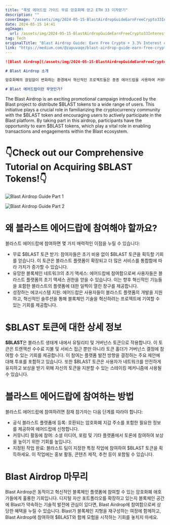 ```yaml
---
title: "폭발 에어드랍 가이드 무료 암호화폐 얻고 ETH 33 이자받기"
description: ""
coverImage: "/assets/img/2024-05-15-BlastAirdropGuideEarnFreeCrypto33InterestonETH_0.png"
date: 2024-05-15 14:41
ogImage: 
  url: /assets/img/2024-05-15-BlastAirdropGuideEarnFreeCrypto33InterestonETH_0.png
tag: Tech
originalTitle: "Blast Airdrop Guide: Earn Free Crypto + 3.3% Interest on ETH"
link: "https://medium.com/@zapuvaqe/blast-airdrop-guide-earn-free-crypto-3-3-interest-on-eth-047d8b980abf"
---
```



```markdown
![Blast Airdrop](/assets/img/2024-05-15-BlastAirdropGuideEarnFreeCrypto33InterestonETH_0.png)

# Blast Airdrop 소개

암호화폐의 끊임없이 변화하는 환경에서 혁신적인 프로젝트들은 종종 에어드랍을 사용하여 커뮤니티를 형성하고 토큰 순환을 증가시키며 잠재적 사용자들과 소통하는 전략을 펼칩니다. Blast 에어드랍은 $BLAST 토큰의 배포를 통해 블록체인 네트워크의 성장에 직접 참여할 수 있는 기회를 커뮤니티에 제공하여 주목을 받고 있습니다. 이 이벤트는 초기 지원자들에게 보상을 주는 것뿐만 아니라 Blast 플랫폼의 서비스의 널리 사용됨을 촉진하기 위해 설계되었습니다.

# Blast 에어드랍이란 무엇인가?
```



The Blast Airdrop is an exciting promotional campaign introduced by the Blast project to distribute $BLAST tokens to a wide range of users. This initiative plays a crucial role in familiarizing the cryptocurrency community with the $BLAST token and encouraging users to actively participate in the Blast platform. By taking part in this airdrop, participants have the opportunity to earn $BLAST tokens, which play a vital role in enabling transactions and engagements within the Blast ecosystem.

# 👇Check out our Comprehensive Tutorial on Acquiring $BLAST Tokens!👇

![Blast Airdrop Guide Part 1](https://yourwebsite.com/assets/img/2024-05-15-BlastAirdropGuideEarnFreeCrypto33InterestonETH_1.png)

![Blast Airdrop Guide Part 2](https://yourwebsite.com/assets/img/2024-05-15-BlastAirdropGuideEarnFreeCrypto33InterestonETH_2.png)



# 왜 블라스트 에어드랍에 참여해야 할까요?

블라스트 에어드랍에 참여하면 몇 가지 매력적인 이점을 누릴 수 있습니다:

- 무료 $BLAST 토큰 받기: 참여자들은 초기 비용 없이 $BLAST 토큰을 획득할 기회를 얻습니다. 이 토큰은 블라스트 플랫폼이 확장되고 더 많은 서비스를 통합함에 따라 가치가 증가할 수 있습니다.
- 유망한 블록체인 네트워크의 초기 액세스: 에어드랍에 참여함으로써 사용자들은 블라스트 플랫폼의 초기 액세스 권한을 얻을 수 있습니다. 이는 향후 혁신적인 기능들을 포함한 블라스트의 플랫폼에 대한 일찍이 열린 창구를 제공합니다.
- 성장하는 에코시스템 지원: 에어드랍은 사용자들이 블라스트 플랫폼의 개발을 지원하고, 혁신적인 솔루션을 통해 블록체인 기술을 혁신하려는 프로젝트에 기여할 수 있는 기회를 제공합니다.

# $BLAST 토큰에 대한 상세 정보



**$BLAST**은 블라스트 생태계 내에서 유틸리티 및 거버넌스 토큰으로 작용합니다. 이 토큰은 트랜잭션 수수료 지불 및 서비스 접근 뿐만 아니라 토큰 홀더가 거버넌스 결정에 참여할 수 있는 기회를 제공합니다. 이 참여는 플랫폼 발전 방향을 결정하는 주요 제안에 대해 투표를 포함하고 있습니다. 또한 $BLAST 토큰은 사용자가 네트워크를 안전하게 유지하고 보상을 받기 위해 자신의 토큰을 지분할 수 있는 스테이킹 메커니즘에 사용될 수 있습니다.

# 블라스트 에어드랍에 참여하는 방법

블라스트 에어드랍에 참여하려면 잠재 참가자는 다음 단계를 따라야 합니다:

- 공식 블라스트 플랫폼에 등록: 호환되는 암호화폐 지갑 주소를 포함한 필요한 정보를 제공하여 에어드랍에 신청합니다.
- 커뮤니티 활동에 참여: 소셜 미디어, 포럼 및 기타 플랫폼에서 토론에 참여하여 보상을 높이기 위한 기회를 높입니다.
- 지정된 작업 완료: 블라스트 팀이 지정한 특정 작업에 참여하여 $BLAST 토큰을 획득하세요. 이 작업에는 홍보 활동, 콘텐츠 제작, 추천 등이 포함될 수 있습니다.



# Blast Airdrop 마무리

Blast Airdrop은 동적이고 혁신적인 블록체인 플랫폼에 참여할 수 있는 암호화폐 애호가들에게 훌륭한 기회입니다. 디지털 자산 포트폴리오를 확장하고 있는지 블록체인 공간에 Blast가 약속하는 기술적 발전에 관심이 있다면, Blast Airdrop에 참여함으로써 상당한 혜택을 누릴 수 있습니다. Blast가 블록체인 지형을 재구성하는 여정에 함께하고, Blast Airdrop에 참여하여 $BLAST와 함께 모험을 시작하는 기회를 놓치지 마세요.